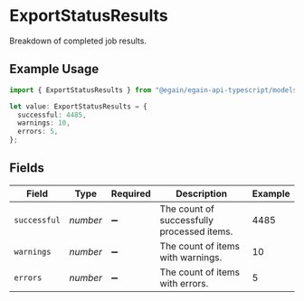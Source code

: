 # ExportStatusResults

Breakdown of completed job results.

## Example Usage

```typescript
import { ExportStatusResults } from "@egain/egain-api-typescript/models";

let value: ExportStatusResults = {
  successful: 4485,
  warnings: 10,
  errors: 5,
};
```

## Fields

| Field                                      | Type                                       | Required                                   | Description                                | Example                                    |
| ------------------------------------------ | ------------------------------------------ | ------------------------------------------ | ------------------------------------------ | ------------------------------------------ |
| `successful`                               | *number*                                   | :heavy_minus_sign:                         | The count of successfully processed items. | 4485                                       |
| `warnings`                                 | *number*                                   | :heavy_minus_sign:                         | The count of items with warnings.          | 10                                         |
| `errors`                                   | *number*                                   | :heavy_minus_sign:                         | The count of items with errors.            | 5                                          |